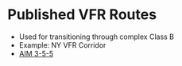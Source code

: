 # Published VFR Routes

* Used for transitioning through complex Class B
* Example: NY VFR Corridor
* [AIM 3-5-5](https://www.faa.gov/air_traffic/publications/atpubs/aim_html/chap3_section_5.html#$paragraph3-5-5)
